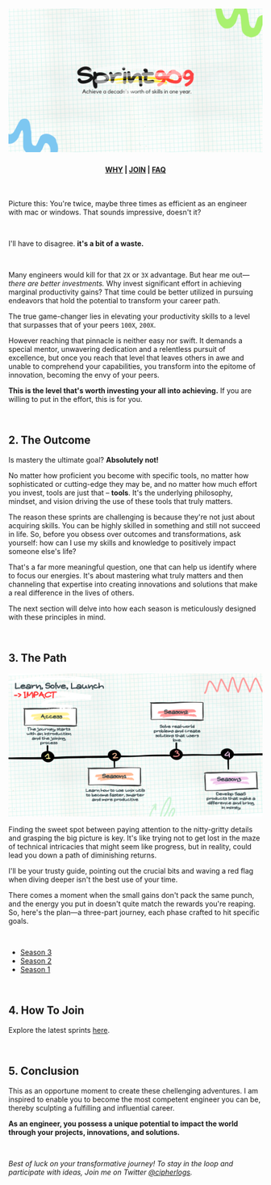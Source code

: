 <h1 align="center">
  <img src="./logo.png">
</h1>
<h4 align="center">
  <a href="./how-we-got-here.md">WHY</a> | 
  <a href="./sprints.md">JOIN</a> | 
  <a href="./faq.md">FAQ</a>
</h4>

<br >

Picture this: You're twice, maybe three times as efficient as an engineer with mac or windows. That sounds impressive, doesn't it?

<br>

I'll have to disagree. **it's a bit of a waste.**

<br>

Many engineers would kill for that `2X` or `3X` advantage. But hear me out— *there are better investments.*
Why invest significant effort in achieving marginal productivity gains? That time could be better utilized in pursuing endeavors that hold the potential to transform your career path.

The true game-changer lies in elevating your productivity skills to a level that surpasses that of your peers `100X`, `200X`.

However reaching that pinnacle is neither easy nor swift. It demands a special mentor, unwavering dedication and a relentless pursuit of excellence, 
but once you reach that level that leaves others in awe and unable to comprehend your capabilities, you transform into the epitome of innovation, becoming the envy of your peers.

**This is the level that's worth investing your all into achieving.** If you are willing to put in the effort, this is for you.

<br>

## 2. The Outcome
Is mastery the ultimate goal? **Absolutely not!**

No matter how proficient you become with specific tools, no matter how sophisticated or cutting-edge they may be, and no matter how much effort you invest, tools are just that – **tools**. It's the underlying philosophy, mindset, and vision driving the use of these tools that truly matters.

The reason these sprints are challenging is because they're not just about acquiring skills. You can be highly skilled in something and still not succeed in life. So, before you obsess over outcomes and transformations, ask yourself: how can I use my skills and knowledge to positively impact someone else's life?

That's a far more meaningful question, one that can help us identify where to focus our energies. It's about mastering what truly matters and then channeling that expertise into creating innovations and solutions that make a real difference in the lives of others.

The next section will delve into how each season is meticulously designed with these principles in mind.

<br>

## 3. The Path
![Roadmap visual](./01-Roadmap.png)

Finding the sweet spot between paying attention to the nitty-gritty details and grasping the big picture is key.
It's like trying not to get lost in the maze of technical intricacies that might seem like progress, but in reality, could lead you down a path of diminishing returns.

I'll be your trusty guide, pointing out the crucial bits and waving a red flag when diving deeper isn't the best use of your time.

There comes a moment when the small gains don't pack the same punch, and the energy you put in doesn't quite match the rewards you're reaping.
So, here's the plan—a three-part journey, each phase crafted to hit specific goals.

<br>

+ [Season 3](./s3.md)
+ [Season 2](./s2.md)
+ [Season 1](./s1.md)

<br>

## 4. How To Join
Explore the latest sprints [here](./sprints.md).

<br>

## 5. Conclusion
This as an opportune moment to create these chellenging adventures. I am inspired to enable you to become the most competent engineer you can be, thereby sculpting a fulfilling and influential career.

**As an engineer, you possess a unique potential to impact the world through your projects, innovations, and solutions.**

<br>


*Best of luck on your transformative journey! To stay in the loop and participate with ideas, Join me on Twitter [@cipherlogs](https://twitter.com/intent/follow?screen_name=cipherlogs).*
